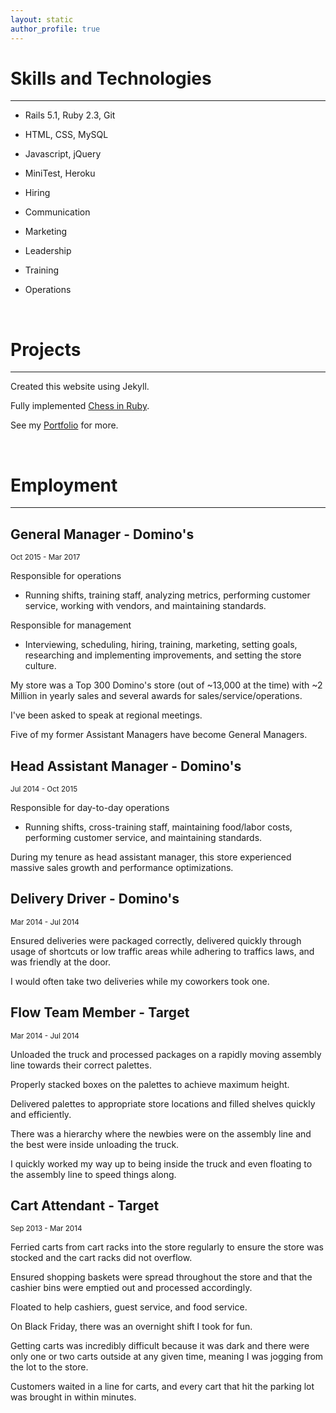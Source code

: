```yaml
---
layout: static
author_profile: true
---
```


# Skills and Technologies

___

* Rails 5.1, Ruby 2.3, Git
* HTML, CSS, MySQL
* Javascript, jQuery
* MiniTest, Heroku

* Hiring
* Communication
* Marketing
* Leadership
* Training
* Operations

<br>

# Projects

___

Created this website using Jekyll.

Fully implemented [Chess in Ruby](https://github.com/JonathanYiv/chess).

See my [Portfolio](/portfolio) for more.

<br>

# Employment
___

## General Manager - Domino's

<sub>Oct 2015 - Mar 2017</sub>

Responsible for operations

* Running shifts, training staff, analyzing metrics, performing customer service, working with vendors, and maintaining standards.

Responsible for management

* Interviewing, scheduling, hiring, training, marketing, setting goals, researching and implementing improvements, and setting the store culture.

My store was a Top 300 Domino's store (out of ~13,000 at the time) with ~2 Million in yearly sales and several awards for sales/service/operations.

I've been asked to speak at regional meetings.

Five of my former Assistant Managers have become General Managers.


## Head Assistant Manager - Domino's

<sub>Jul 2014 - Oct 2015</sub>

Responsible for day-to-day operations

* Running shifts, cross-training staff, maintaining food/labor costs, performing customer service, and maintaining standards.

During my tenure as head assistant manager, this store experienced massive sales growth and performance optimizations.


## Delivery Driver - Domino's

<sub>Mar 2014 - Jul 2014</sub>

Ensured deliveries were packaged correctly, delivered quickly through usage of shortcuts or low traffic areas while adhering to traffics laws, and was friendly at the door.

I would often take two deliveries while my coworkers took one.


## Flow Team Member - Target

<sub>Mar 2014 - Jul 2014</sub>

Unloaded the truck and processed packages on a rapidly moving assembly line towards their correct palettes.

Properly stacked boxes on the palettes to achieve maximum height.

Delivered palettes to appropriate store locations and filled shelves quickly and efficiently.

There was a hierarchy where the newbies were on the assembly line and the best were inside unloading the truck. 

I quickly worked my way up to being inside the truck and even floating to the assembly line to speed things along.


## Cart Attendant - Target

<sub> Sep 2013 - Mar 2014</sub>

Ferried carts from cart racks into the store regularly to ensure the store was stocked and the cart racks did not overflow.

Ensured shopping baskets were spread throughout the store and that the cashier bins were emptied out and processed accordingly.

Floated to help cashiers, guest service, and food service.

On Black Friday, there was an overnight shift I took for fun.

Getting carts was incredibly difficult because it was dark and there were only one or two carts outside at any given time, meaning I was jogging from the lot to the store.

Customers waited in a line for carts, and every cart that hit the parking lot was brought in within minutes.